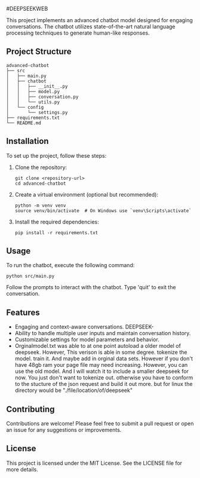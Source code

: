 #DEEPSEEKWEB

This project implements an advanced chatbot model designed for engaging conversations. The chatbot utilizes state-of-the-art natural language processing techniques to generate human-like responses.

## Project Structure

```
advanced-chatbot
├── src
│   ├── main.py
│   ├── chatbot
│   │   ├── __init__.py
│   │   ├── model.py
│   │   ├── conversation.py
│   │   └── utils.py
│   └── config
│       └── settings.py
├── requirements.txt
└── README.md
```

## Installation

To set up the project, follow these steps:

1. Clone the repository:
   ```
   git clone <repository-url>
   cd advanced-chatbot
   ```

2. Create a virtual environment (optional but recommended):
   ```
   python -m venv venv
   source venv/bin/activate  # On Windows use `venv\Scripts\activate`
   ```

3. Install the required dependencies:
   ```
   pip install -r requirements.txt
   ```

## Usage

To run the chatbot, execute the following command:

```
python src/main.py
```

Follow the prompts to interact with the chatbot. Type 'quit' to exit the conversation.

## Features

- Engaging and context-aware conversations. DEEPSEEK-
- Ability to handle multiple user inputs and maintain conversation history.
- Customizable settings for model parameters and behavior.
- Orginalmodel.txt was able to at one point autoload a older model of deepseek. However, This verison is able in some degree. tokenize the model. train it. And maybe add in orginal data sets. However if you don't have 48gb ram your page file may need increasing. However, you can use the old model. And I will watch it to include a smaller deepseek for now. You just don't want to tokenize out. otherwise you have to conform to the stucture of the json request and build it out more. but for linux the directory would be "./file/location/of/deepseek"

## Contributing

Contributions are welcome! Please feel free to submit a pull request or open an issue for any suggestions or improvements.

## License

This project is licensed under the MIT License. See the LICENSE file for more details.
